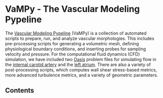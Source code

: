 # VaMPy - The Vascular Modeling Pypeline

The [Vascular Modeling Pypeline](https://github.com/KVSlab/vampy) (VaMPy) is a collection of automated scripts to
prepare, run, and analyze vascular morphologies. This includes pre-processing scripts for generating a volumetric mesh,
defining physiological boundary conditions, and inserting probes for sampling velocity and pressure. For the
computational fluid dynamics (CFD) simulation, we have included two [Oasis](https://github.com/mikaem/Oasis) problem
files for simulating flow in the [internal carotid artery](https://en.wikipedia.org/wiki/Internal_carotid_artery) and
the [left atrium](https://en.wikipedia.org/wiki/Atrium_(heart)). There are also a variety of post-processing scripts,
which computes wall shear stress-based metrics, more advanced turbulence metrics, and a variety of geometric parameters.

## Contents

```{tableofcontents}
```
